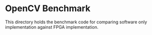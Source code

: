 # OpenCV Benchmark

This directory holds the benchmark code for comparing software only
implementation against FPGA implementation.
